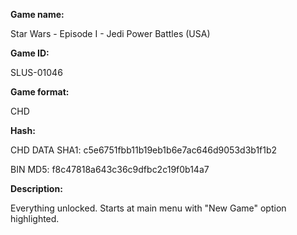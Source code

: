 **Game name:**

Star Wars - Episode I - Jedi Power Battles (USA)

**Game ID:**

SLUS-01046

**Game format:**

CHD

**Hash:**

CHD DATA SHA1: c5e6751fbb11b19eb1b6e7ac646d9053d3b1f1b2

BIN MD5: f8c47818a643c36c9dfbc2c19f0b14a7

**Description:**

Everything unlocked. Starts at main menu with "New Game" option highlighted.